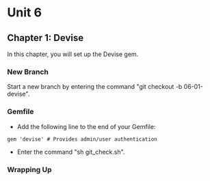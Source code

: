 # Unit 6
## Chapter 1: Devise

In this chapter, you will set up the Devise gem.

### New Branch
Start a new branch by entering the command "git checkout -b 06-01-devise".

### Gemfile
* Add the following line to the end of your Gemfile:
```
gem 'devise' # Provides admin/user authentication
```
* Enter the command "sh git_check.sh".



### Wrapping Up
